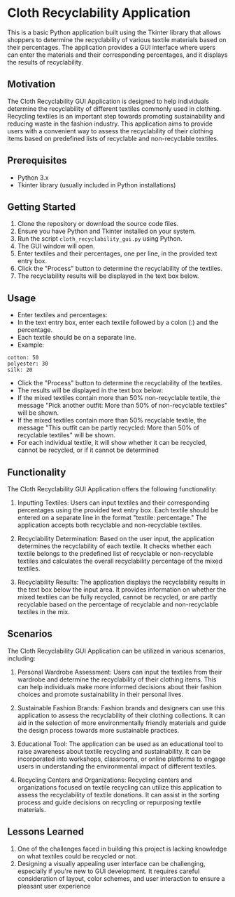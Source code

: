 # Cloth Recyclability Application

This is a basic Python application built using the Tkinter library that allows shoppers to determine the recyclability of various textile materials based on their percentages. The application provides a GUI interface where users can enter the materials and their corresponding percentages, and it displays the results of recyclability.

## Motivation

The Cloth Recyclability GUI Application is designed to help individuals determine the recyclability of different textiles commonly used in clothing. Recycling textiles is an important step towards promoting sustainability and reducing waste in the fashion industry. This application aims to provide users with a convenient way to assess the recyclability of their clothing items based on predefined lists of recyclable and non-recyclable textiles.


## Prerequisites

- Python 3.x
- Tkinter library (usually included in Python installations)


## Getting Started

1. Clone the repository or download the source code files.
2. Ensure you have Python and Tkinter installed on your system.
3. Run the script `cloth_recyclability_gui.py` using Python.
4. The GUI window will open.
5. Enter textiles and their percentages, one per line, in the provided text entry box.
6. Click the "Process" button to determine the recyclability of the textiles.
7. The recyclability results will be displayed in the text box below.

## Usage 

- Enter textiles and percentages:
- In the text entry box, enter each textile followed by a colon (:) and the percentage.
- Each textile should be on a separate line.
- Example:
 ```
 cotton: 50
 polyester: 30
 silk: 20
 ```
- Click the "Process" button to determine the recyclability of the textiles.
- The results will be displayed in the text box below:
- If the mixed textiles contain more than 50% non-recyclable textile, the message "Pick another outfit: More than 50% of non-recyclable textiles" will be shown.
- If the mixed textiles contain more than 50% recyclable textile, the message "This outfit can be partly recycled: More than 50% of recyclable textiles" will be shown.
- For each individual textile, it will show whether it can be recycled, cannot be recycled, or if it cannot be determined

## Functionality
The Cloth Recyclability GUI Application offers the following functionality:

1. Inputting Textiles: Users can input textiles and their corresponding percentages using the provided text entry box. Each textile should be entered on a separate line in the format "textile: percentage." The application accepts both recyclable and non-recyclable textiles.

2. Recyclability Determination: Based on the user input, the application determines the recyclability of each textile. It checks whether each textile belongs to the predefined list of recyclable or non-recyclable textiles and calculates the overall recyclability percentage of the mixed textiles.

3. Recyclability Results: The application displays the recyclability results in the text box below the input area. It provides information on whether the mixed textiles can be fully recycled, cannot be recycled, or are partly recyclable based on the percentage of recyclable and non-recyclable textiles in the mix.


## Scenarios 
The Cloth Recyclability GUI Application can be utilized in various scenarios, including:

1. Personal Wardrobe Assessment: Users can input the textiles from their wardrobe and determine the recyclability of their clothing items. This can help individuals make more informed decisions about their fashion choices and promote sustainability in their personal lives.

2. Sustainable Fashion Brands: Fashion brands and designers can use this application to assess the recyclability of their clothing collections. It can aid in the selection of more environmentally friendly materials and guide the design process towards more sustainable practices.

3. Educational Tool: The application can be used as an educational tool to raise awareness about textile recycling and sustainability. It can be incorporated into workshops, classrooms, or online platforms to engage users in understanding the environmental impact of different textiles.

4. Recycling Centers and Organizations: Recycling centers and organizations focused on textile recycling can utilize this application to assess the recyclability of textile donations. It can assist in the sorting process and guide decisions on recycling or repurposing textile materials.


## Lessons Learned

1. One of the challenges faced in building this project is lacking knowledge on what textiles could be recycled or not. 
2. Designing a visually appealing user interface can be challenging, especially if you're new to GUI development. It requires careful consideration of layout, color schemes, and user interaction to ensure a pleasant user experience

